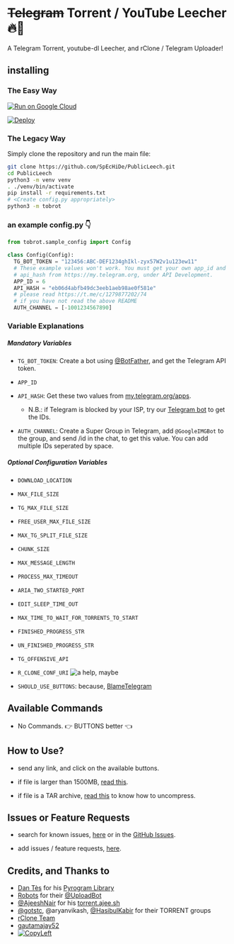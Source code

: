 # ~~Telegram~~ Torrent / YouTube Leecher 🔥🤖

A Telegram Torrent, youtube-dl Leecher, and rClone / Telegram Uploader!

## installing

### The Easy Way

[![Run on Google Cloud](https://deploy.cloud.run/button.svg)](https://deploy.cloud.run)


[![Deploy](https://www.herokucdn.com/deploy/button.svg)](https://heroku.com/deploy)

### The Legacy Way
Simply clone the repository and run the main file:

```sh
git clone https://github.com/SpEcHiDe/PublicLeech.git
cd PublicLeech
python3 -m venv venv
. ./venv/bin/activate
pip install -r requirements.txt
# <Create config.py appropriately>
python3 -m tobrot
```

### an example config.py 👇
```py
from tobrot.sample_config import Config

class Config(Config):
  TG_BOT_TOKEN = "123456:ABC-DEF1234ghIkl-zyx57W2v1u123ew11"
  # These example values won't work. You must get your own app_id and
  # api_hash from https://my.telegram.org, under API Development.
  APP_ID = 6
  API_HASH = "eb06d4abfb49dc3eeb1aeb98ae0f581e"
  # please read https://t.me/c/1279877202/74
  # if you have not read the above README
  AUTH_CHANNEL = [-1001234567890]
```

### Variable Explanations

##### Mandatory Variables

* `TG_BOT_TOKEN`: Create a bot using [@BotFather](https://telegram.dog/BotFather), and get the Telegram API token.

* `APP_ID`
* `API_HASH`: Get these two values from [my.telegram.org/apps](https://my.telegram.org/apps).
  * N.B.: if Telegram is blocked by your ISP, try our [Telegram bot](https://telegram.dog/UseTGXBot) to get the IDs.

* `AUTH_CHANNEL`:
Create a Super Group in Telegram, add `@GoogleIMGBot` to the group, and send /id in the chat, to get this value.
You can add multiple IDs seperated by space.

##### Optional Configuration Variables

* `DOWNLOAD_LOCATION`

* `MAX_FILE_SIZE`

* `TG_MAX_FILE_SIZE`

* `FREE_USER_MAX_FILE_SIZE`

* `MAX_TG_SPLIT_FILE_SIZE`

* `CHUNK_SIZE`

* `MAX_MESSAGE_LENGTH`

* `PROCESS_MAX_TIMEOUT`

* `ARIA_TWO_STARTED_PORT`

* `EDIT_SLEEP_TIME_OUT`

* `MAX_TIME_TO_WAIT_FOR_TORRENTS_TO_START`

* `FINISHED_PROGRESS_STR`

* `UN_FINISHED_PROGRESS_STR`

* `TG_OFFENSIVE_API`

* `R_CLONE_CONF_URI`
![a help, maybe](https://telegra.ph/file/073bcbc0b69b03d75ea04.jpg)

* `SHOULD_USE_BUTTONS`: because, [BlameTelegram](https://t.me/c/1494623325/5603)

## Available Commands

* No Commands. 👉 BUTTONS better 👈

## How to Use?

* send any link, and click on the available buttons.

* if file is larger than 1500MB, [read this](https://t.me/c/1434259219/113).

* if file is a TAR archive, [read this](https://t.me/c/1434259219/104) to know how to uncompress.


## Issues or Feature Requests

* search for known issues, [here](https://t.me/c/1434259219/118) or in the [GitHub Issues](https://github.com/SpEcHiDe/PublicLeech/issues).

* add issues / feature requests, [here](https://github.com/SpEcHiDe/PublicLeech/issues/new).


## Credits, and Thanks to

* [Dan Tès](https://telegram.dog/haskell) for his [Pyrogram Library](https://github.com/pyrogram/pyrogram)
* [Robots](https://telegram.dog/Robots) for their [@UploadBot](https://telegram.dog/UploadBot)
* [@AjeeshNair](https://telegram.dog/AjeeshNait) for his [torrent.ajee.sh](https://torrent.ajee.sh)
* [@gotstc](https://telegram.dog/gotstc), @aryanvikash, [@HasibulKabir](https://telegram.dog/HasibulKabir) for their TORRENT groups
* [rClone Team](https://github.com/rclone/rclone)
* [gautamajay52](https://github.com/gautamajay52/TorrentLeech-Gdrive)
* [![CopyLeft](https://telegra.ph/file/b514ed14d994557a724cb.jpg)](https://telegra.ph/file/fab1017e21c42a5c1e613.mp4 "CopyLeft Credit Video")
